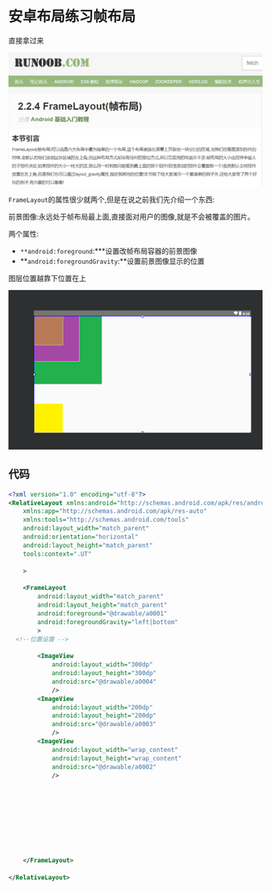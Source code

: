 # 安卓布局练习帧布局

直接拿过来

![image-20221025191951691](安卓布局练习帧布局.assets/image-20221025191951691.png)



`FrameLayout`的属性很少就两个,但是在说之前我们先介绍一个东西:

前景图像:永远处于帧布局最上面,直接面对用户的图像,就是不会被覆盖的图片。

两个属性:

- `**android:foreground`:\***设置改帧布局容器的前景图像
- **`android:foregroundGravity`:**设置前景图像显示的位置







图层位置越靠下位置在上

![image-20221025192735441](安卓布局练习帧布局.assets/image-20221025192735441.png)

## 代码

```xml
<?xml version="1.0" encoding="utf-8"?>
<RelativeLayout xmlns:android="http://schemas.android.com/apk/res/android"
    xmlns:app="http://schemas.android.com/apk/res-auto"
    xmlns:tools="http://schemas.android.com/tools"
    android:layout_width="match_parent"
    android:orientation="horizontal"
    android:layout_height="match_parent"
    tools:context=".UT"
              
    >

    <FrameLayout
        android:layout_width="match_parent"
        android:layout_height="match_parent"
        android:foreground="@drawable/a0001"
        android:foregroundGravity="left|bottom"
        >
  <!--位置设置 -->

        <ImageView
            android:layout_width="300dp"
            android:layout_height="300dp"
            android:src="@drawable/a0004"
            />
        <ImageView
            android:layout_width="200dp"
            android:layout_height="200dp"
            android:src="@drawable/a0003"
            />
        <ImageView
            android:layout_width="wrap_content"
            android:layout_height="wrap_content"
            android:src="@drawable/a0002"
            />









    </FrameLayout>

</RelativeLayout>
```

